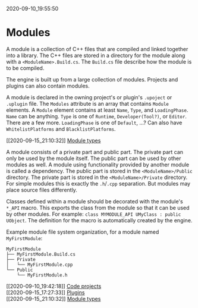 2020-09-10_19:55:50

# Modules

A module is a collection of C++ files that are compiled and linked together into a library.
The C++ files are stored in a directory for the module along with a `<ModuleName>.Build.cs`.
The `Build.cs` file describe how the module is to be compiled.

The engine is built up from a large collection of modules.
Projects and plugins can also contain modules.

A module is declared in the owning project's or plugin's `.upoject` or `.uplugin` file.
The `Modules` attribute is an array that contains `Module` elements.
A `Module` element contains at least `Name`, `Type`, and `LoadingPhase`.
`Name` can be anything.
`Type` is one of `Runtime`, `Developer(Tool?)`, or `Editor`. There are a few more.
`LoadingPhase` is one of `Default`, ...?
Can also have `WhitelistPlatforms` and `BlacklistPlatforms`.

[[2020-09-15_21:10:32]] [Module types](./Module%20types.md)

A module consists of a private part and public part.
The private part can only be used by the module itself.
The public part can be used by other modules as well.
A module using functionality provided by another module is called a dependency.
The public part is stored in the `<ModuleName>/Public` directory.
The private part is stored in the `<ModuleName>/Private` directory.
For simple modules this is exactly the `.h`/`.cpp` separation.
But modules may place source files differently.

Classes defined within a module should be decorated with the module's `*_API` macro.
This exports the class from the module so that it can be used by other modules.
For example: `class MYMODULE_API UMyClass : public UObject`.
The definition for the macro is automatically created by the engine.

Example module file system organization, for a module named `MyFirstModule`:
```
MyFirstModule
├── MyFirstModule.Build.cs
├── Private
│   └── MyFirstModule.cpp
└── Public
    └── MyFirstModule.h
```

[[2020-09-10_19:42:18]] [Code projects](./Code%20projects.md)  
[[2020-09-15_17:27:33]] [Plugins](./Plugins.md)  
[[2020-09-15_21:10:32]] [Module types](./Module%20types.md)  